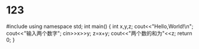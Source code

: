 # 123
#include <iostream>
using namespace std;
int main() {
	int x,y,z;
	cout<<"Hello,World!\n";
	cout<<"输入两个数字";
	cin>>x>>y;
	z=x+y;
	cout<<"两个数的和为"<<z; 
	return 0;
}
